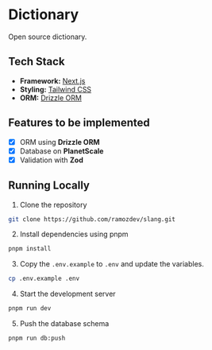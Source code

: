 # Dictionary

Open source dictionary.

## Tech Stack

- **Framework:** [Next.js](https://nextjs.org)
- **Styling:** [Tailwind CSS](https://tailwindcss.com)
- **ORM:** [Drizzle ORM](https://orm.drizzle.team)

## Features to be implemented

- [x] ORM using **Drizzle ORM**
- [x] Database on **PlanetScale**
- [x] Validation with **Zod**

## Running Locally

1. Clone the repository

```bash
git clone https://github.com/ramozdev/slang.git
```

2. Install dependencies using pnpm

```bash
pnpm install
```

3. Copy the `.env.example` to `.env` and update the variables.

```bash
cp .env.example .env
```

4. Start the development server

```bash
pnpm run dev
```

5. Push the database schema

```bash
pnpm run db:push
```
